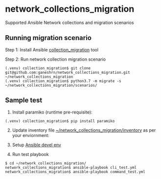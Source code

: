 # network_collections_migration
Supported Ansible Network collections and migration scenarios

Running migration scenario
--------------------------

Step 1:
Install Ansible [collection_migration](https://github.com/ansible-community/collection_migration) tool

Step 2:
Run network collection migration scenario
```console
(.venv) collection_migration$ git clone git@github.com:ganeshrn/network_collections_migration.git ~/network_collections_migration
(.venv) collection_migration$ python3.7 -m migrate -s ~/network_collections_migration/scenarios/
```


Sample test
-----------
1) Install paramiko (runtime pre-requisite):
```console
(.venv) collection_migration$ pip install paramiko
```
2) Update inventory file [\~/network_collections_migration/inventory](https://github.com/ganeshrn/network_collections_migration/blob/master/inventory) as per your enviornment: 

4) Setup [Ansible devel env](https://docs.ansible.com/ansible/latest/dev_guide/developing_modules_general.html#common-environment-setup)

3) Run test playbook
```console
$ cd ~/network_collections_migration/
network_collections_migration$ ansible-playbook cli_test.yml
network_collections_migration$ ansible-playbook command_test.yml
```
